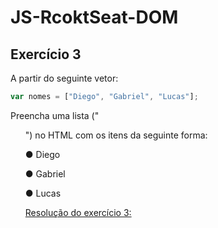 # JS-RcoktSeat-DOM
## Exercício 3

A partir do seguinte vetor:

```javascript
var nomes = ["Diego", "Gabriel", "Lucas"];
```

Preencha uma lista ("<ul>") no HTML com os itens da seguinte forma:

● Diego
  
● Gabriel

● Lucas

[Resolução do exercício 3:](https://codepen.io/brunodhein/pen/JjjWVzO)
